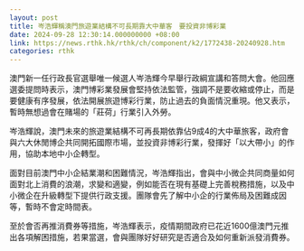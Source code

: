 ```yaml
---
layout: post
title: 岑浩輝稱澳門旅遊業結構不可長期靠大中華客　要投資非博彩業
date: 2024-09-28 12:30:14.000000000 +08:00
link: https://news.rthk.hk/rthk/ch/component/k2/1772438-20240928.htm
categories: rthk
---
```


澳門新一任行政長官選舉唯一候選人岑浩輝今早舉行政綱宣講和答問大會。他回應選委提問時表示，澳門博彩業發展會堅持依法監管，強調不是要收縮或停止，而是要健康有序發展，依法開展旅遊博彩行業，防止過去的負面情況重現。他又表示，暫時無想過會在賭場的「莊荷」行業引入外勞。

岑浩輝說，澳門未來的旅遊業結構不可再長期依靠佔9成4的大中華旅客，政府會與六大休閒博企共同開拓國際市場，並投資非博彩行業，發揮好「以大帶小」的作用，協助本地中小企轉型。

面對目前澳門中小企結業潮和困難情況，岑浩輝指出，會與中小微企共同商量如何面對北上消費的浪潮，求變和適變，例如能否在現有基礎上完善稅務措施，以及中小微企在升級轉型下提供行政支援。團隊會先了解中小企的行業佈局及困難成因等，暫時不會定時間表。

至於會否再推消費券等措施，岑浩輝表示，疫情期間政府已花近1600億澳門元推出各項解困措施，若果當選，會與團隊好好研究是否適合及如何重新派發消費券。
